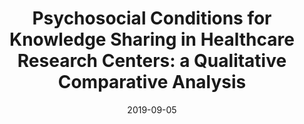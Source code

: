 ---
title: "Psychosocial Conditions for Knowledge Sharing in Healthcare Research Centers: a Qualitative Comparative Analysis"
collection: talks
type: "Conference proceedings talk"
permalink: /talks/2017-01-talk
venue: "ECKM 2019 20th European Conference on Knowledge Management"
date: 2019-09-05
month: 'September'
year: '2019' 

location: "Lisbon, Portugal"
---